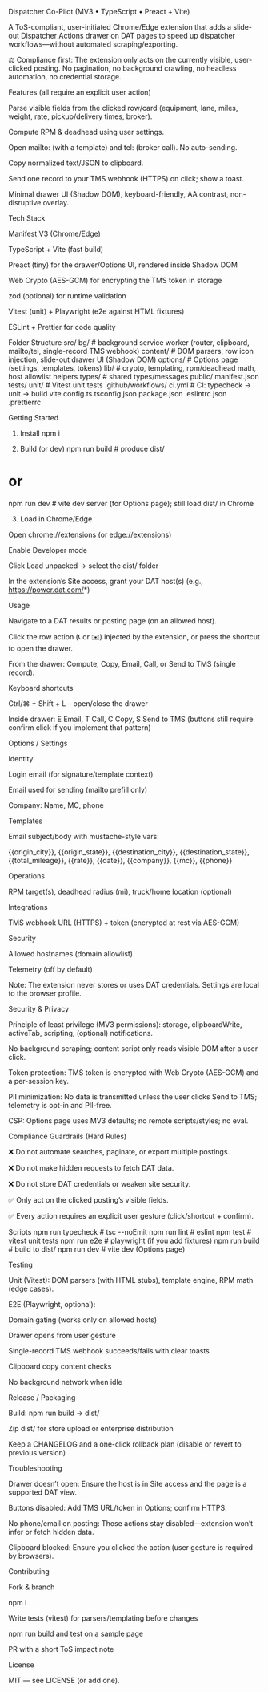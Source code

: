 Dispatcher Co-Pilot (MV3 • TypeScript • Preact + Vite)

A ToS-compliant, user-initiated Chrome/Edge extension that adds a slide-out Dispatcher Actions drawer on DAT pages to speed up dispatcher workflows—without automated scraping/exporting.

⚖️ Compliance first: The extension only acts on the currently visible, user-clicked posting. No pagination, no background crawling, no headless automation, no credential storage.

Features (all require an explicit user action)

Parse visible fields from the clicked row/card (equipment, lane, miles, weight, rate, pickup/delivery times, broker).

Compute RPM & deadhead using user settings.

Open mailto: (with a template) and tel: (broker call). No auto-sending.

Copy normalized text/JSON to clipboard.

Send one record to your TMS webhook (HTTPS) on click; show a toast.

Minimal drawer UI (Shadow DOM), keyboard-friendly, AA contrast, non-disruptive overlay.

Tech Stack

Manifest V3 (Chrome/Edge)

TypeScript + Vite (fast build)

Preact (tiny) for the drawer/Options UI, rendered inside Shadow DOM

Web Crypto (AES-GCM) for encrypting the TMS token in storage

zod (optional) for runtime validation

Vitest (unit) + Playwright (e2e against HTML fixtures)

ESLint + Prettier for code quality

Folder Structure
src/
  bg/          # background service worker (router, clipboard, mailto/tel, single-record TMS webhook)
  content/     # DOM parsers, row icon injection, slide-out drawer UI (Shadow DOM)
  options/     # Options page (settings, templates, tokens)
  lib/         # crypto, templating, rpm/deadhead math, host allowlist helpers
  types/       # shared types/messages
public/
  manifest.json
tests/
  unit/        # Vitest unit tests
.github/workflows/
  ci.yml       # CI: typecheck → unit → build
vite.config.ts
tsconfig.json
package.json
.eslintrc.json
.prettierrc

Getting Started
1) Install
npm i

2) Build (or dev)
npm run build     # produce dist/
# or
npm run dev       # vite dev server (for Options page); still load dist/ in Chrome

3) Load in Chrome/Edge

Open chrome://extensions (or edge://extensions)

Enable Developer mode

Click Load unpacked → select the dist/ folder

In the extension’s Site access, grant your DAT host(s) (e.g., https://power.dat.com/*)

Usage

Navigate to a DAT results or posting page (on an allowed host).

Click the row action (📞 or ✉️) injected by the extension, or press the shortcut to open the drawer.

From the drawer: Compute, Copy, Email, Call, or Send to TMS (single record).

Keyboard shortcuts

Ctrl/⌘ + Shift + L – open/close the drawer

Inside drawer: E Email, T Call, C Copy, S Send to TMS (buttons still require confirm click if you implement that pattern)

Options / Settings

Identity

Login email (for signature/template context)

Email used for sending (mailto prefill only)

Company: Name, MC, phone

Templates

Email subject/body with mustache-style vars:

{{origin_city}}, {{origin_state}}, {{destination_city}}, {{destination_state}}, {{total_mileage}}, {{rate}}, {{date}}, {{company}}, {{mc}}, {{phone}}

Operations

RPM target(s), deadhead radius (mi), truck/home location (optional)

Integrations

TMS webhook URL (HTTPS) + token (encrypted at rest via AES-GCM)

Security

Allowed hostnames (domain allowlist)

Telemetry (off by default)

Note: The extension never stores or uses DAT credentials. Settings are local to the browser profile.

Security & Privacy

Principle of least privilege (MV3 permissions): storage, clipboardWrite, activeTab, scripting, (optional) notifications.

No background scraping; content script only reads visible DOM after a user click.

Token protection: TMS token is encrypted with Web Crypto (AES-GCM) and a per-session key.

PII minimization: No data is transmitted unless the user clicks Send to TMS; telemetry is opt-in and PII-free.

CSP: Options page uses MV3 defaults; no remote scripts/styles; no eval.

Compliance Guardrails (Hard Rules)

❌ Do not automate searches, paginate, or export multiple postings.

❌ Do not make hidden requests to fetch DAT data.

❌ Do not store DAT credentials or weaken site security.

✅ Only act on the clicked posting’s visible fields.

✅ Every action requires an explicit user gesture (click/shortcut + confirm).

Scripts
npm run typecheck   # tsc --noEmit
npm run lint        # eslint
npm test            # vitest unit tests
npm run e2e         # playwright (if you add fixtures)
npm run build       # build to dist/
npm run dev         # vite dev (Options page)

Testing

Unit (Vitest): DOM parsers (with HTML stubs), template engine, RPM math (edge cases).

E2E (Playwright, optional):

Domain gating (works only on allowed hosts)

Drawer opens from user gesture

Single-record TMS webhook succeeds/fails with clear toasts

Clipboard copy content checks

No background network when idle

Release / Packaging

Build: npm run build → dist/

Zip dist/ for store upload or enterprise distribution

Keep a CHANGELOG and a one-click rollback plan (disable or revert to previous version)

Troubleshooting

Drawer doesn’t open: Ensure the host is in Site access and the page is a supported DAT view.

Buttons disabled: Add TMS URL/token in Options; confirm HTTPS.

No phone/email on posting: Those actions stay disabled—extension won’t infer or fetch hidden data.

Clipboard blocked: Ensure you clicked the action (user gesture is required by browsers).

Contributing

Fork & branch

npm i

Write tests (vitest) for parsers/templating before changes

npm run build and test on a sample page

PR with a short ToS impact note

License

MIT — see LICENSE (or add one).
